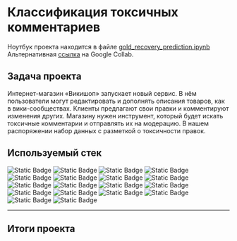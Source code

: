 # Классификация токсичных комментариев
Ноутбук проекта находится в файле [gold_recovery_prediction.ipynb](https://github.com/ArtemV0ronin/gold_recovery_prediction/blob/main/gold_recovery_prediction.ipynb)  
Альтернативная [ссылка](https://colab.research.google.com/drive/1bICdQ9W_yFPJjbaUXMnmTPGtKblYwNie#offline=true&sandboxMode=true) на Google Collab.

## Задача проекта
Интернет-магазин «Викишоп» запускает новый сервис. В нём пользователи могут редактировать и дополнять описания товаров, как в вики-сообществах. Клиенты предлагают свои правки и комментируют изменения других. Магазину нужен инструмент, который будет искать токсичные комментарии и отправлять их на модерацию. В нашем распоряжении набор данных с разметкой о токсичности правок.

## Используемый стек
![Static Badge](https://img.shields.io/badge/BertModel-red)
![Static Badge](https://img.shields.io/badge/TfidfVectorizer-red)
![Static Badge](https://img.shields.io/badge/WordNetLemmatizer-red)
![Static Badge](https://img.shields.io/badge/re-red)
![Static Badge](https://img.shields.io/badge/nltk-red)
![Static Badge](https://img.shields.io/badge/torch-red)
![Static Badge](https://img.shields.io/badge/spacy-red)
![Static Badge](https://img.shields.io/badge/sklearn-red)
![Static Badge](https://img.shields.io/badge/LogisticRegression-red)
![Static Badge](https://img.shields.io/badge/DecisionTreeClassifier-red)
![Static Badge](https://img.shields.io/badge/CatBoostClassifier-red)
![Static Badge](https://img.shields.io/badge/Pipeline-red)
![Static Badge](https://img.shields.io/badge/GridSearchCV-red)
![Static Badge](https://img.shields.io/badge/matplotlib-red)
![Static Badge](https://img.shields.io/badge/pandas-red)
![Static Badge](https://img.shields.io/badge/numpy-red)
![Static Badge](https://img.shields.io/badge/tqdm-red)
![Static Badge](https://img.shields.io/badge/time-red)

---

## Итоги проекта
